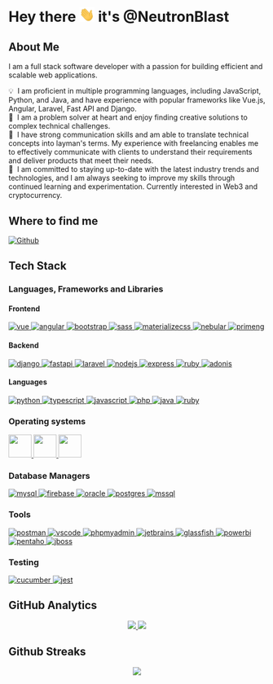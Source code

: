 # Hey there <img src="https://raw.githubusercontent.com/ABSphreak/ABSphreak/master/gifs/Hi.gif" width="30px"> it's @NeutronBlast


## About Me

I am a full stack software developer with a passion for building efficient and scalable web applications.

💡 &nbsp;I am proficient in multiple programming languages, including JavaScript, Python, and Java, and have experience with popular frameworks like Vue.js, Angular, Laravel, Fast API and Django.\
💖 &nbsp;I am a problem solver at heart and enjoy finding creative solutions to complex technical challenges.\
💭 &nbsp;I have strong communication skills and am able to translate technical concepts into layman's terms. My experience with freelancing enables me to effectively communicate with clients to understand their requirements and deliver products that meet their needs.\
📔 &nbsp;I am committed to staying up-to-date with the latest industry trends and technologies, and I am always seeking to improve my skills through continued learning and experimentation. Currently interested in Web3 and cryptocurrency.

## Where to find me
<a href="https://github.com/NeutronBlast" target="_blank"><img alt="Github" src="https://img.shields.io/badge/GitHub-%2312100E.svg?&style=for-the-badge&logo=Github&logoColor=white" /></a> 

## Tech Stack

### Languages, Frameworks and Libraries

#### Frontend
<a href="https://vuejs.org" target="_blank"> <img src="https://www.vectorlogo.zone/logos/vuejs/vuejs-icon.svg" alt="vue" width="45" height="45"/> </a>
<a href="https://angular.io" target="_blank"> <img src="https://www.vectorlogo.zone/logos/angular/angular-icon.svg" alt="angular" width="45" height="45"/> </a>
<a href="https://getbootstrap.com" target="_blank"> <img src="https://www.vectorlogo.zone/logos/getbootstrap/getbootstrap-icon.svg" alt="bootstrap" height="45"/> </a>
<a href="https://sass-lang.com" target="_blank"> <img src="https://www.vectorlogo.zone/logos/sass-lang/sass-lang-icon.svg" alt="sass" height="45"/> </a>
<a href="https://materializecss.com" target="_blank"> <img src="https://raw.githubusercontent.com/get-icon/geticon/fc0f660daee147afb4a56c64e12bde6486b73e39/icons/materializecss.svg" alt="materializecss" width="45" height="45"/> </a>
<a href="https://akveo.github.io/nebular/" target="_blank"> <img src="https://akveo.github.io/nebular/assets/img/akveo-logo.png" alt="nebular" width="45" height="45"/> </a>
<a href="https://primeng.org" target="_blank"> <img src="https://i0.wp.com/www.primefaces.org/wp-content/uploads/2018/05/primeng-logo.png?fit=1000%2C1000&ssl=1&w=640" alt="primeng" width="45" height="45"/> </a>

#### Backend
<a href="https://www.djangoproject.com" target="_blank"> <img src="https://www.vectorlogo.zone/logos/djangoproject/djangoproject-icon.svg" alt="django" width="45" height="45"/> </a>
<a href="https://fastapi.tiangolo.com" target="_blank"> <img src="https://vectorwiki.com/images/i0tvc__fastapi.svg" alt="fastapi" width="45" height="45"/> </a>
<a href="https://laravel.com" target="_blank"> <img src="https://www.vectorlogo.zone/logos/laravel/laravel-icon.svg" alt="laravel" width="45" height="45"/> </a>
<a href="https://nodejs.org/es/" target="_blank"> <img src="https://www.vectorlogo.zone/logos/nodejs/nodejs-horizontal.svg" alt="nodejs" height="45"/> </a>
<a href="https://expressjs.com/es/" target="_blank"> <img src="https://www.vectorlogo.zone/logos/expressjs/expressjs-icon.svg" alt="express" height="45"/> </a>
<a href="https://rubyonrails.org" target="_blank"> <img src="https://www.vectorlogo.zone/logos/ruby-lang/ruby-lang-icon.svg" alt="ruby" height="45"/> </a>
<a href="https://adonisjs.com" target="_blank"> <img src="https://www.vectorlogo.zone/logos/adonisjs/adonisjs-ar21.svg" alt="adonis" height="45"/> </a>

#### Languages
<a href="https://www.python.org" target="_blank"> <img src="https://www.vectorlogo.zone/logos/python/python-icon.svg" alt="python" width="45" height="45"/> </a>
<a href="https://www.typescriptlang.org" target="_blank"> <img src="https://www.vectorlogo.zone/logos/typescriptlang/typescriptlang-icon.svg" alt="typescript" width="45" height="45"/> </a>
<a href="https://developer.mozilla.org/es/docs/Web/JavaScript" target="_blank"> <img src="https://upload.vectorlogo.zone/logos/javascript/images/239ec8a4-163e-4792-83b6-3f6d96911757.svg" alt="javascript" width="45" height="45"/> </a>
<a href="https://www.php.net" target="_blank"> <img src="https://www.vectorlogo.zone/logos/php/php-icon.svg" alt="php" width="45" height="45"/> </a>
<a href="https://www.java.com" target="_blank"> <img src="https://www.vectorlogo.zone/logos/java/java-icon.svg" alt="java" width="45" height="45"/> </a>
<a href="https://www.ruby-lang.org/en/" target="_blank"> <img src="https://www.vectorlogo.zone/logos/ruby-lang/ruby-lang-icon.svg" alt="ruby" height="45"/> </a>


### Operating systems
<a href="https://www.microsoft.com/es-es/windows?r=1" target="_blank"> <img src="https://www.vectorlogo.zone/logos/microsoft/microsoft-icon.svg" width="45" height="45"/> </a>
<a href="https://www.kali.org" target="_blank"> <img src="https://upload.vectorlogo.zone/logos/kali/images/99996646-d340-4b8f-b820-e25525048e9c.svg" width="45" height="45"/> </a>
<a href="https://ubuntu.com" target="_blank"> <img src="https://www.vectorlogo.zone/logos/ubuntu/ubuntu-icon.svg" width="45" height="45"/> </a>


### Database Managers
<a href="https://www.mysql.com" target="_blank"> <img src="https://img.icons8.com/fluent/50/000000/mysql-logo.png" alt="mysql" width="45" height="45"/> </a>
<a href="https://firebase.google.com" target="_blank"> <img src="https://www.vectorlogo.zone/logos/firebase/firebase-icon.svg" alt="firebase" width="45" height="45"/> </a>
<a href="https://www.oracle.com/database/" target="_blank"> <img src="https://www.vectorlogo.zone/logos/oracle/oracle-icon.svg" alt="oracle" height="45"/> </a>
<a href="https://postgres.com" target="_blank"> <img src="https://www.vectorlogo.zone/logos/postgresql/postgresql-icon.svg" alt="postgres" width="45" height="45"/> </a>
<a href="https://www.microsoft.com/en-us/sql-server/sql-server-downloads" target="_blank"> <img src="https://cdn-icons-png.flaticon.com/512/5968/5968364.png" alt="mssql" width="45" height="45"/> </a>

### Tools
<a href="https://postman.com" target="_blank"> <img src="https://www.vectorlogo.zone/logos/getpostman/getpostman-icon.svg" alt="postman" width="45" height="45"/> </a>
<a href="https://code.visualstudio.com/" target="_blank"> <img src="https://www.vectorlogo.zone/logos/visualstudio_code/visualstudio_code-icon.svg" alt="vscode" width="45" height="45"/> </a>
<a href="https://www.phpmyadmin.net" target="_blank"> <img src="https://www.vectorlogo.zone/logos/phpmyadmin/phpmyadmin-ar21.svg" alt="phpmyadmin" height="45"/> </a>
<a href="https://www.jetbrains.com/" target="_blank"> <img src="https://upload.wikimedia.org/wikipedia/commons/9/9c/IntelliJ_IDEA_Icon.svg" alt="jetbrains" height="45"/> </a>
<a href="https://javaee.github.io/glassfish/" target="_blank"> <img src="https://www.vectorlogo.zone/logos/javaee_glassfish/javaee_glassfish-ar21.svg" alt="glassfish" height="45"/> </a>
<a href="https://powerbi.microsoft.com/es-es/" target="_blank"> <img src="https://www.vectorlogo.zone/logos/microsoft_powerbi/microsoft_powerbi-icon.svg" alt="powerbi" height="45"/> </a>
<a href="https://www.microsoft.com/en-us/sql-server/sql-server-downloads" target="_blank"> <img src="https://www.itop.es/images/Tecnologias/pentaho-color-itop.png" alt="pentaho" height="45"/> </a>
<a href="https://www.redhat.com/es/technologies/jboss-middleware/web-server" target="_blank"> <img src="https://upload.wikimedia.org/wikipedia/commons/9/95/JBoss_logo.svg" alt="jboss" height="45"/> </a>

### Testing
<a href="https://cucumber.io" target="_blank"> <img src="https://www.vectorlogo.zone/logos/cucumberio/cucumberio-icon.svg" alt="cucumber" width="45" height="45"/> </a>
<a href="https://jestjs.io" target="_blank"> <img src="https://www.vectorlogo.zone/logos/jestjsio/jestjsio-icon.svg" alt="jest" width="45" height="45"/> </a>

## GitHub Analytics

<p align="center">
<a href="https://github.com/NeutronBlast">
  <img height="180em" src="https://github-readme-stats.vercel.app/api?username=NeutronBlast&show_icons=true&theme=tokyonight&count_private=true"/>
  <img height="215em" src="https://github-readme-stats.vercel.app/api/top-langs/?username=anuraghazra&layout=compact&theme=tokyonight&count_private=true"/>
</a>
</p>

## Github Streaks
<p align="center">
<a href="https://github.com/NeutronBlast">
  <img height="180em" src="http://github-readme-streak-stats.herokuapp.com?user=NeutronBlast&theme=tokyonight"/>
</a>
</p>
